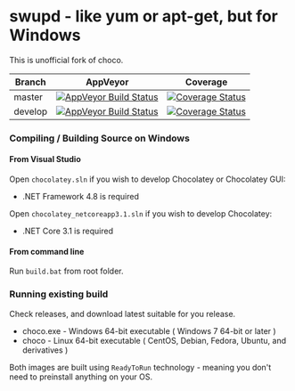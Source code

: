 # swupd - like yum or apt-get, but for Windows

This is unofficial fork of choco.

Branch  | AppVeyor | Coverage
------------- | ------------- | -------------
master | [![AppVeyor Build Status](https://ci.appveyor.com/api/projects/status/44so8j4tsi0k2bx0/branch/master?svg=true)](https://ci.appveyor.com/project/tapika/swupd/branch/master) |  [![Coverage Status](https://coveralls.io/repos/github/tapika/swupd/badge.svg?branch=master)](https://coveralls.io/github/tapika/swupd?branch=master)
develop | [![AppVeyor Build Status](https://ci.appveyor.com/api/projects/status/44so8j4tsi0k2bx0/branch/develop?svg=true)](https://ci.appveyor.com/project/tapika/swupd/branch/develop) | [![Coverage Status](https://coveralls.io/repos/github/tapika/swupd/badge.svg?branch=develop)](https://coveralls.io/github/tapika/swupd?branch=develop)



### Compiling / Building Source on Windows

#### From Visual Studio

Open `chocolatey.sln` if you wish to develop Chocolatey or Chocolatey GUI:
 * .NET Framework 4.8 is required

Open `chocolatey_netcoreapp3.1.sln` if you wish to develop Chocolatey:
 * .NET Core 3.1 is required

#### From command line

Run `build.bat` from root folder.

### Running existing build

Check releases, and download latest suitable for you release.

 * choco.exe - Windows 64-bit executable ( Windows 7 64-bit or later )
 * choco - Linux 64-bit executable ( CentOS, Debian, Fedora, Ubuntu, and derivatives )

Both images are built using `ReadyToRun` technology - meaning you don't need to preinstall anything on your OS.

